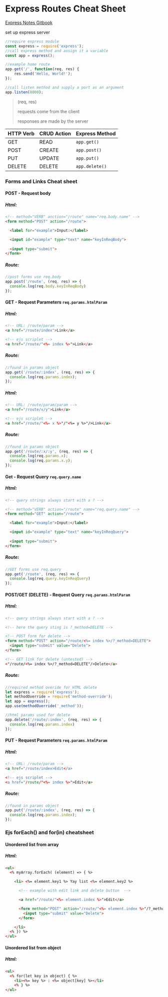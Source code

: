 # Express Routes Cheat Sheet

[Express Notes Gitbook](https://gawdiseattle.gitbook.io/wdi/05-node-express/00readme-1/01intro-to-express)

set up express server

```javascript
//require express module
const express = require('express');
//call express method and assign it a variable
const app = express();

//example home route
app.get('/', function(req, res) {
    res.send('Hello, World!');
});

//call listen method and supply a port as an argument
app.listen(8000);

```

> (req, res)
>
> requests come from the client
>
> responses are made by the server

HTTP Verb | CRUD Action | Express Method
 ----------- | ----------- | ----------- 
 GET | READ | `app.get()`
 POST | CREATE | `app.post()`
 PUT | UPDATE | `app.put()`
 DELETE | DELETE | `app.delete()`

### Forms and Links Cheat sheet

#### POST - Request body

##### Html:

```html
<!-- method="VERB" anction="/route" name="req.body.name" -->
<form method="POST" action="/route">

  <label for="example">Input:</label>

  <input id="example" type="text" name="keyInReqBody">
  
  <input type="submit">
</form>
```
##### Route:

```javascript
//post forms use req.body
app.post('/route', (req, res) => {
  console.log(req.body.keyInReqBody)
});
```

#### GET - Request Parameters `req.params.htmlParam`

##### Html:

```html
<!-- URL: /route/param -->
<a href="/route/index">Link</a>

<!-- ejs scriplet -->
<a href="/route/"<%= index %>">Link</a>
```
##### Route:

```javascript
//found in params object
app.get('/route/:index', (req, res) => {
  console.log(req.params.index);
});
```

##### Html:

```html
<!-- URL: /route/param/param -->
<a href="/route/x/y">Link</a>

<!-- ejs scriplet -->
<a href="/route/"<%= x %>"/"<%= y %>"/>Link</a>
```
##### Route:

```javascript
//found in params object
app.get('/route/:x/:y', (req, res) => {
  console.log(req.params.x);
  console.log(req.params.x.y);
});
```

#### Get - Request Query `req.query.name`

##### Html:

```html
<!-- query strings always start with a ? -->

<!-- method="VERB" action="/route" name="req.query.name" -->
<form method="GET" action="/route">

  <label for="example">Input:</label>

  <input id="example" type="text" name="keyInReqQuery">
  
  <input type="submit">
</form>
```

##### Route:

```javascript
//GET forms use req.query
app.get('/route', (req, res) => {
  console.log(req.query.keyInReqQuery)
});
```

#### POST/GET (DELETE) - Request Query `req.params.htmlParam`

##### Html:

```html
<!-- query strings always start with a ? -->

<!-- here the query sting is ?_method=DELETE -->

<!-- POST form for delete -->
<form method="POST" action="/route/<%= index %>/?_method=DELETE">
  <input type="submit" value="Delete">
</form>

<!-- GET link for delete (untested) -->
<"/route/<%= index %>/?_method=DELETE"/>Delete</a>
```

##### Route:

```javascript
//required method overide for HTML delete
let express = require('express');
let methodOverride = require('method-override');
let app = express();
app.use(methodOverride('_method'));

//html params used for delete
app.delete('/route/:index', (req, res) => {
  console.log(req.params.index)
});
```

#### PUT - Request Parameters `req.params.htmlParam`

##### Html:

```html
<!-- URL: /route/param -->
<a href="/route/index>Edit</a>

<!-- ejs scriplet -->
<a href="/route/"<%= index %>">Edit</a>
```
##### Route:

```javascript
//found in params object
app.put('/route/:index', (req, res) => {
  console.log(req.params.index);
});
```

### Ejs forEach() and for(in) cheatsheet

#### Unordered list from array

##### Html:

```html
<ul>
  <% myArray.forEach( (element) => { %>

    <li> <%= element.key1 %> Yay list <%= element.key2 %>

      <!-- example with edit link and delete button  -->

      <a href="/route/"<%= element.index %>">Edit</a>

      <form method="POST" action="/route/"<%= element.index %>"/?_method=DELETE">
        <input type="submit" value="Delete">
      </form>

    </li>
  <% }) %>
</ul>
```

#### Unordered list from object

##### Html:

```html
<ul>
  <% for(let key in object) { %>
    <li><%= key %> : <%= object[key] %></li>
    <% } %>
</ul>
```
